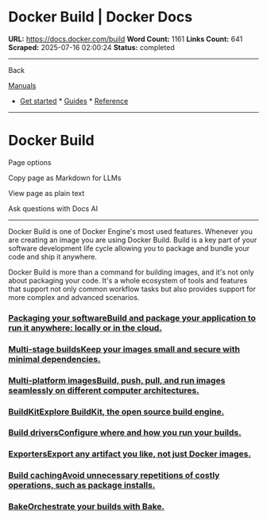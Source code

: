 # Docker Build | Docker Docs

**URL:** https://docs.docker.com/build
**Word Count:** 1161
**Links Count:** 641
**Scraped:** 2025-07-16 02:00:24
**Status:** completed

---

Back

[Manuals](https://docs.docker.com/manuals/)

  * [Get started](https://docs.docker.com/get-started/)   * [Guides](https://docs.docker.com/guides/)   * [Reference](https://docs.docker.com/reference/)

* * *

# Docker Build

Page options

Copy page as Markdown for LLMs

View page as plain text

Ask questions with Docs AI

* * *

Docker Build is one of Docker Engine's most used features. Whenever you are creating an image you are using Docker Build. Build is a key part of your software development life cycle allowing you to package and bundle your code and ship it anywhere.

Docker Build is more than a command for building images, and it's not only about packaging your code. It's a whole ecosystem of tools and features that support not only common workflow tasks but also provides support for more complex and advanced scenarios.

### [Packaging your softwareBuild and package your application to run it anywhere: locally or in the cloud.](https://docs.docker.com/build/concepts/overview/)

### [Multi-stage buildsKeep your images small and secure with minimal dependencies.](https://docs.docker.com/build/building/multi-stage/)

### [Multi-platform imagesBuild, push, pull, and run images seamlessly on different computer architectures.](https://docs.docker.com/build/building/multi-platform/)

### [BuildKitExplore BuildKit, the open source build engine.](https://docs.docker.com/build/buildkit/)

### [Build driversConfigure where and how you run your builds.](https://docs.docker.com/build/builders/drivers/)

### [ExportersExport any artifact you like, not just Docker images.](https://docs.docker.com/build/exporters/)

### [Build cachingAvoid unnecessary repetitions of costly operations, such as package installs.](https://docs.docker.com/build/cache/)

### [BakeOrchestrate your builds with Bake.](https://docs.docker.com/build/bake/)